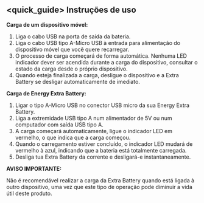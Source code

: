 ## <quick_guide> Instruções de uso

**Carga de um dispositivo móvel:**

1. Liga o cabo USB na porta de saída da bateria.
1. Liga o cabo USB tipo A-Micro USB à entrada para alimentação do dispositivo móvel que você quere recarregar.  
1. O processo de carga começará de forma automática. Nenhuma LED indicador dever ser acendida durante a carga do dispositivo, consultar o estado da carga desde o próprio dispositivo.
1. Quando esteja finalizada a carga, desligue o dispositivo e a Extra Battery se desligar automaticamente de imediato.


**Carga de Energy Extra Battery:**
1. Ligar o tipo A-Micro USB no conector USB micro da sua Energy Extra Battery.
1. Liga a extremidade USB tipo A num alimentador de 5V ou num computador com saída USB tipo A.
1. A carga começará automaticamente, ligue o indicador LED em vermelho, o que indica que a carga começou.
1. Quando o carregamento estiver concluído, o indicador LED mudará de vermelho à azul, indicando que a bateria está totalmente carregada. 
1. Desliga tua Extra Battery da corrente e desligará-e instantaneamente.



**AVISO IMPORTANTE:**

Não é recomendável realizar a carga da Extra Battery quando está ligada à outro dispositivo, uma vez que este tipo de operação pode diminuir a vida útil deste produto.
